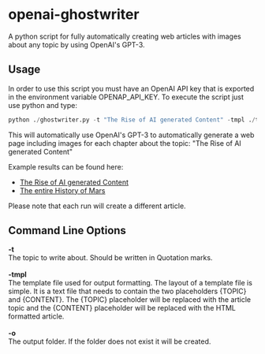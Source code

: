 # openai-ghostwriter

A python script for fully automatically creating web articles with images about any topic by using OpenAI's GPT-3. 

## Usage

In order to use this script you must have an OpenAI API key that is exported in the environment variable OPENAP_API_KEY.
To execute the script just use python and type:

```python
python ./ghostwriter.py -t "The Rise of AI generated Content" -tmpl ./template.php -o ai_content
```

This will automatically use OpenAI's GPT-3 to automatically generate a web page including images for each chapter about the topic: "The Rise of AI generated Content"

Example results can be found here:

* [The Rise of AI generated Content](https://beltoforion.de/de/ai-ghostwriter/article_ai_content/index.php)
* [The entire History of Mars](https://beltoforion.de/de/ai-ghostwriter/article_history_of_mars/index.php)

Please note that each run will create a different article.

 ## Command Line Options

<b>-t</b><br/> The topic to write about. Should be written in Quotation marks.
<br/><br/>
<b>-tmpl</b><br/> The template file used for output formatting. The layout of a template file is simple. It is a text file that needs to contain the two placeholders {TOPIC} and {CONTENT}. The {TOPIC} placeholder will be replaced with the article topic and the {CONTENT} placeholder will be replaced with the HTML formatted article.
<br/><br/>
<b>-o</b><br/> The output folder. If the folder does not exist it will be created.
 
